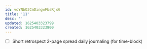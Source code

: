 ```yaml
---
id: voYNbQ3CnDingwFbsRjsG
title: '11'
desc: ''
updated: 1625403323799
created: 1625403323800
---
```


- [ ] Short retrospect 2-page spread daily journaling (for time-block)
